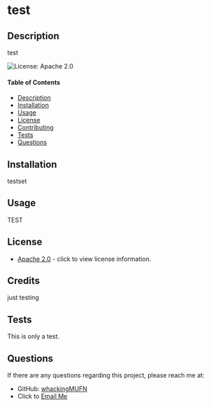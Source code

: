 
  # test
  ## Description 
  test

  ![License: Apache 2.0](https://img.shields.io/badge/License-Apache%202.0-blue.svg)
  #### Table of Contents
  * [Description](#Description)
  * [Installation](#Installation)
  * [Usage](#Usage)
  * [License](#License)
  * [Contributing](#Credits)
  * [Tests](#Tests)
  * [Questions](#Questions)

  ## Installation
  testset

  ## Usage
  TEST

  ## License
  * [Apache 2.0](https://opensource.org/licenses/MIT) - click to view license information.

  
  ## Credits
  just testing

  ## Tests
  This is only a test.

  ## Questions
  If there are any questions regarding this project, please reach me at:
   * GitHub: [whackingMUFN](https://github.com/whackingMUFN)
   * Click to [Email Me](mailto:nono!@no.com)
